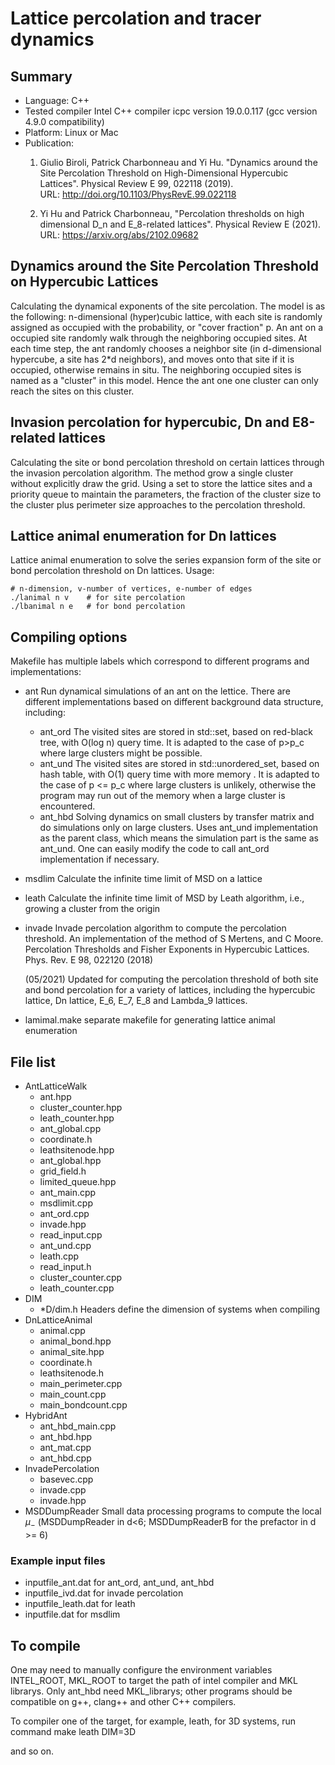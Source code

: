 # Lattice percolation and tracer dynamics

## Summary

- Language: C++
- Tested compiler Intel C++ compiler icpc version 19.0.0.117 (gcc version 4.9.0 compatibility)
- Platform: Linux or Mac
- Publication: 
  1. Giulio Biroli, Patrick Charbonneau and Yi Hu. \"Dynamics around the Site Percolation Threshold on High-Dimensional Hypercubic Lattices\". Physical Review E 99, 022118 (2019). \
  URL: http://doi.org/10.1103/PhysRevE.99.022118

  1. Yi Hu and Patrick Charbonneau, \"Percolation thresholds on high dimensional D_n and E_8-related lattices\". Physical Review E (2021). \
  URL: https://arxiv.org/abs/2102.09682

## Dynamics around the Site Percolation Threshold on Hypercubic Lattices

Calculating the dynamical exponents of the site percolation. The model is as the following: n-dimensional (hyper)cubic lattice, with each site is randomly assigned as occupied with the probability, or "cover fraction" p. An ant on a occupied site randomly walk through the neighboring occupied sites. At each time step, the ant randomly chooses a neighbor site (in d-dimensional hypercube, a site has 2*d neighbors), and moves onto that site if it is occupied, otherwise remains in situ. The neighboring occupied sites is named as a "cluster" in this model. Hence the ant one one cluster can only reach the sites on this cluster.

## Invasion percolation for hypercubic, Dn and E8-related lattices

Calculating the site or bond percolation threshold on certain lattices through the invasion percolation algorithm. The method grow a single cluster without explicitly draw the grid. Using a set to store the lattice sites and a priority queue to maintain the parameters, the fraction of the cluster size to the cluster plus perimeter size approaches to the percolation threshold.

## Lattice animal enumeration for Dn lattices

Lattice animal enumeration to solve the series expansion form of the site or bond percolation threshold on Dn lattices. Usage:

```
# n-dimension, v-number of vertices, e-number of edges
./lanimal n v    # for site percolation
./lbanimal n e   # for bond percolation
```




## Compiling options

Makefile has multiple labels which correspond to different programs and implementations:

- ant
  Run dynamical simulations of an ant on the lettice. There are different implementations based on different background data structure, including:
  - ant_ord
     The visited sites are stored in std::set, based on red-black tree, with O(log n) query time. It is adapted to the case of p>p_c where large clusters might be possible.
  - ant_und
     The visited sites are stored in std::unordered_set, based on hash table, with O(1) query time with more memory . It is adapted to the case of p <= p_c where large clusters is unlikely, otherwise the program may run out of the memory when a large cluster is encountered.
  - ant_hbd
     Solving dynamics on small clusters by transfer matrix and do simulations only on large clusters. Uses ant_und implementation as the parent class, which means the simulation part is the same as ant_und. One can easily modify the code to call ant_ord implementation if necessary.

- msdlim
  Calculate the infinite time limit of MSD on a lattice

- leath
  Calculate the infinite time limit of MSD by Leath algorithm, i.e., growing a cluster from the origin

- invade
  Invade percolation algorithm to compute the percolation threshold. An implementation of the method of S Mertens, and C Moore. Percolation Thresholds and Fisher Exponents in Hypercubic Lattices. Phys. Rev. E 98, 022120 (2018)

  (05/2021) Updated for computing the percolation threshold of both site and bond percolation for a variety of lattices, including the hypercubic lattice, Dn lattice, E_6, E_7, E_8 and Lambda_9 lattices.

- lamimal.make
  separate makefile for generating lattice animal enumeration

## File list

- AntLatticeWalk
  - ant.hpp
  - cluster_counter.hpp
  - leath_counter.hpp
  - ant_global.cpp
  - coordinate.h
  - leathsitenode.hpp
  - ant_global.hpp
  - grid_field.h
  - limited_queue.hpp
  - ant_main.cpp
  - msdlimit.cpp
  - ant_ord.cpp
  - invade.hpp
  - read_input.cpp
  - ant_und.cpp
  - leath.cpp
  - read_input.h
  - cluster_counter.cpp
  - leath_counter.cpp
- DIM
  - *D/dim.h Headers define the dimension of systems when compiling
- DnLatticeAnimal
  - animal.cpp
  - animal_bond.hpp
  - animal_site.hpp
  - coordinate.h
  - leathsitenode.h
  - main_perimeter.cpp
  - main_count.cpp
  - main_bondcount.cpp
- HybridAnt
  - ant_hbd_main.cpp
  - ant_hbd.hpp
  - ant_mat.cpp
  - ant_hbd.cpp
- InvadePercolation
  - basevec.cpp
  - invade.cpp
  - invade.hpp
- MSDDumpReader  Small data processing programs to compute the local $\mu_-$ 
  (MSDDumpReader in d<6; MSDDumpReaderB for the prefactor in d >= 6)

### Example input files
- inputfile_ant.dat
  for ant_ord, ant_und, ant_hbd
- inputfile_ivd.dat
  for invade percolation
- inputfile_leath.dat
  for leath
- inputfile.dat
  for msdlim

## To compile

One may need to manually configure the environment variables INTEL_ROOT, MKL_ROOT to target the path of intel compiler and MKL librarys. Only ant_hbd need MKL_librarys; other programs should be compatible on g++, clang++ and other C++ compilers.

To compiler one of the target, for example, leath, for 3D systems, run command
make leath DIM=3D

and so on.

